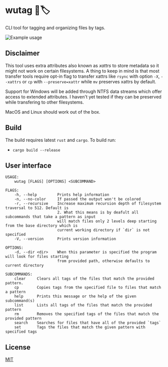 # wutag 🔱🏷️ 

CLI tool for tagging and organizing files by tags.

![Example usage](https://github.com/wojciechkepka/wutag/blob/master/static/usage.svg)

## Disclaimer

This tool uses extra attributes also known as *xattrs* to store metadata so it might not work on certain filesystems. A thing to keep in mind is that most transfer tools require opt-in flag to transfer xattrs like `rsync` with option `-X`, `--xattrs` or `cp` with `--preserve=xattr` while `mv` preserves xattrs by default.

Support for Windows will be added through NTFS data streams which offer access to extended attributes. I haven't yet tested if they can be preserved while transfering to other filesystems.

MacOS and Linux should work out of the box.

## Build
The build requires latest `rust` and `cargo`. To build run:
 - `cargo build --release`


## User interface
```
USAGE:
    wutag [FLAGS] [OPTIONS] <SUBCOMMAND>

FLAGS:
    -h, --help         Prints help information
    -n, --no-color     If passed the output won't be colored
    -r, --recursive    Increase maximum recursion depth of filesystem traversal to 512. Default is
                       2. What this means is by deafult all subcommands that take a pattern as input
                       will match files only 2 levels deep starting from the base directory which is
                       current working directory if `dir` is not specified
    -V, --version      Prints version information

OPTIONS:
    -d, --dir <dir>    When this parameter is specified the program will look for files starting
                       from provided path, otherwise defaults to current directory

SUBCOMMANDS:
    clear     Clears all tags of the files that match the provided pattern.
    cp        Copies tags from the specified file to files that match a pattern
    help      Prints this message or the help of the given subcommand(s)
    list      Lists all tags of the files that match the provided pattern
    rm        Removes the specified tags of the files that match the provided pattern
    search    Searches for files that have all of the provided `tags`
    set       Tags the files that match the given pattern with specified tags
```

## License
[MIT](https://github.com/wojciechkepka/wutag/blob/master/LICENSE)

